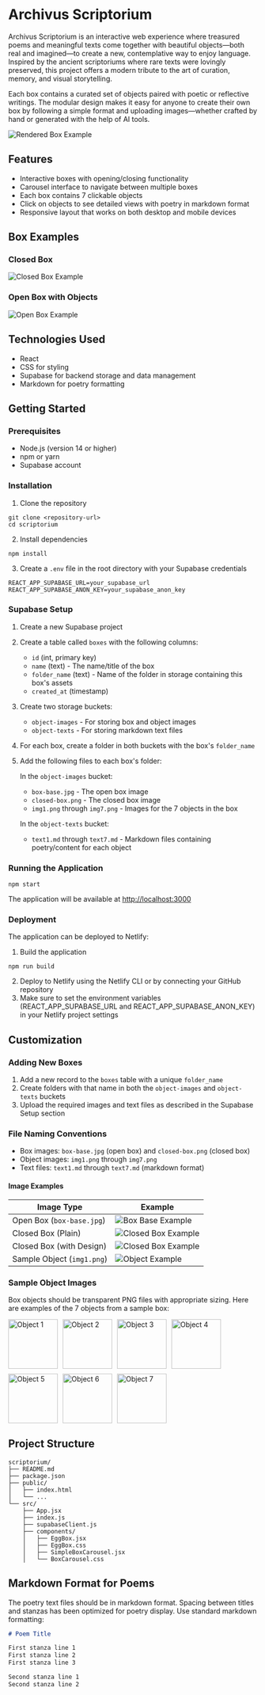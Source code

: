 # Archivus Scriptorium

Archivus Scriptorium is an interactive web experience where treasured poems and meaningful texts come together with beautiful objects—both real and imagined—to create a new, contemplative way to enjoy language. Inspired by the ancient scriptoriums where rare texts were lovingly preserved, this project offers a modern tribute to the art of curation, memory, and visual storytelling.

Each box contains a curated set of objects paired with poetic or reflective writings. The modular design makes it easy for anyone to create their own box by following a simple format and uploading images—whether crafted by hand or generated with the help of AI tools.

![Rendered Box Example](docs/images/sample-rendered-box.png)

## Features

- Interactive boxes with opening/closing functionality
- Carousel interface to navigate between multiple boxes
- Each box contains 7 clickable objects
- Click on objects to see detailed views with poetry in markdown format
- Responsive layout that works on both desktop and mobile devices

## Box Examples

### Closed Box
![Closed Box Example](docs/images/closed-box.png)

### Open Box with Objects
![Open Box Example](docs/images/box-base.jpg)

## Technologies Used

- React
- CSS for styling
- Supabase for backend storage and data management
- Markdown for poetry formatting

## Getting Started

### Prerequisites

- Node.js (version 14 or higher)
- npm or yarn
- Supabase account

### Installation

1. Clone the repository
```
git clone <repository-url>
cd scriptorium
```

2. Install dependencies
```
npm install
```

3. Create a `.env` file in the root directory with your Supabase credentials
```
REACT_APP_SUPABASE_URL=your_supabase_url
REACT_APP_SUPABASE_ANON_KEY=your_supabase_anon_key
```

### Supabase Setup

1. Create a new Supabase project
2. Create a table called `boxes` with the following columns:
   - `id` (int, primary key)
   - `name` (text) - The name/title of the box
   - `folder_name` (text) - Name of the folder in storage containing this box's assets
   - `created_at` (timestamp)

3. Create two storage buckets:
   - `object-images` - For storing box and object images
   - `object-texts` - For storing markdown text files

4. For each box, create a folder in both buckets with the box's `folder_name`
5. Add the following files to each box's folder:

   In the `object-images` bucket:
   - `box-base.jpg` - The open box image
   - `closed-box.png` - The closed box image
   - `img1.png` through `img7.png` - Images for the 7 objects in the box

   In the `object-texts` bucket:
   - `text1.md` through `text7.md` - Markdown files containing poetry/content for each object

### Running the Application

```
npm start
```

The application will be available at [http://localhost:3000](http://localhost:3000)

### Deployment

The application can be deployed to Netlify:

1. Build the application
```
npm run build
```

2. Deploy to Netlify using the Netlify CLI or by connecting your GitHub repository
3. Make sure to set the environment variables (REACT_APP_SUPABASE_URL and REACT_APP_SUPABASE_ANON_KEY) in your Netlify project settings

## Customization

### Adding New Boxes

1. Add a new record to the `boxes` table with a unique `folder_name`
2. Create folders with that name in both the `object-images` and `object-texts` buckets
3. Upload the required images and text files as described in the Supabase Setup section

### File Naming Conventions

- Box images: `box-base.jpg` (open box) and `closed-box.png` (closed box)
- Object images: `img1.png` through `img7.png`
- Text files: `text1.md` through `text7.md` (markdown format)

#### Image Examples
| Image Type | Example | 
|------------|---------|
| Open Box (`box-base.jpg`) | ![Box Base Example](docs/images/box-base.jpg) |
| Closed Box (Plain) | ![Closed Box Example](docs/images/closed-box.jpg) |
| Closed Box (with Design) | ![Closed Box Example](docs/images/closed-box.png) |
| Sample Object (`img1.png`) | ![Object Example](docs/images/img1.png) |

### Sample Object Images

Box objects should be transparent PNG files with appropriate sizing. Here are examples of the 7 objects from a sample box:

<div style="display: flex; flex-wrap: wrap; gap: 10px;">
  <img src="docs/images/img1.png" alt="Object 1" width="100" />
  <img src="docs/images/img2.png" alt="Object 2" width="100" />
  <img src="docs/images/img3.png" alt="Object 3" width="100" />
  <img src="docs/images/img4.png" alt="Object 4" width="100" />
  <img src="docs/images/img5.png" alt="Object 5" width="100" />
  <img src="docs/images/img6.png" alt="Object 6" width="100" />
  <img src="docs/images/img7.png" alt="Object 7" width="100" />
</div>

## Project Structure

```
scriptorium/
├── README.md
├── package.json
├── public/
│   ├── index.html
│   └── ...
└── src/
    ├── App.jsx
    ├── index.js
    ├── supabaseClient.js
    ├── components/
    │   ├── EggBox.jsx
    │   ├── EggBox.css
    │   ├── SimpleBoxCarousel.jsx
    │   └── BoxCarousel.css
```

## Markdown Format for Poems

The poetry text files should be in markdown format. Spacing between titles and stanzas has been optimized for poetry display. Use standard markdown formatting:

```markdown
# Poem Title

First stanza line 1
First stanza line 2
First stanza line 3

Second stanza line 1
Second stanza line 2
``` 